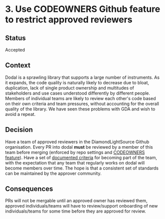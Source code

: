 # 3. Use CODEOWNERS Github feature to restrict approved reviewers

## Status

Accepted

## Context

Dodal is a sprawling library that supports a large number of instruments. As it expands, the code quality is naturally likely to decrease due to bloat, duplication, lack of single product ownership and multitudes of stakeholders and use cases understood differently by different people. Members of individual teams are likely to review each other's code based on their own criteria and team pressures, without accounting for the overall quality of the library. We have seen these problems with GDA and wish to avoid a repeat.

## Decision

Have a team of approved reviewers in the DiamondLightSource Github organisation. Every PR into dodal **must** be reviewed by a member of this team before merging (enforced by repo settings and [CODEOWNERS feature](https://docs.github.com/en/repositories/managing-your-repositorys-settings-and-features/customizing-your-repository/about-code-owners)). Have a set of [documented criteria](../reviews.md) for becoming part of the team, with the expectation that any team that regularly works on dodal will become members over time. The hope is that a consistent set of standards can be maintained by the approver community.

## Consequences

PRs will not be mergable until an approved owner has reviewed them, approved individuals/teams will have to review/support onboarding of new individuals/teams for some time before they are approved for review. 
